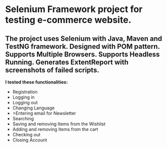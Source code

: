 <h1>Selenium Framework project for testing e-commerce website.</h1>
<h2>The project uses Selenium with Java, Maven and TestNG framework. Designed with POM pattern. Supports Multiple Browsers. Supports Headless Running. Generates ExtentReport with screenshots of failed scripts.</h2>

<b>I tested these functionalities:</b>
<ul>
<li>Registration</li>
<li>Logging in</li>
<li>Logging out</li>
<li>Changing Language</li>
<li>>Entering email for Newsletter</li>
<li>Searching</li>
<li>Saving and removing Items from the Wishlist</li>
<li>Adding and removing Items from the cart</li> 
<li>Checking out</li>
<li>Closing Account</li>
</ul>

